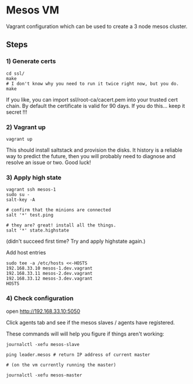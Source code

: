 # Mesos VM

Vagrant configuration which can be used to create a 3 node mesos cluster.

## Steps

### 1) Generate certs

```
cd ssl/
make
# I don't know why you need to run it twice right now, but you do.
make
```

If you like, you can import ssl/root-ca/cacert.pem into your trusted cert chain. By default the certificate is valid for 90 days. If you do this... keep it secret !!!

### 2) Vagrant up

```
vagrant up
```

This should install saltstack and provision the disks. It history is a reliable way to predict the future, then you will probably need to diagnose and resolve an issue or two. Good luck!

### 3) Apply high state

```
vagrant ssh mesos-1
sudo su - 
salt-key -A

# confirm that the minions are connected
salt '*' test.ping

# they are? great! install all the things.
salt '*' state.highstate
```

(didn't succeed first time? Try and apply highstate again.)

Add host entries

```
sudo tee -a /etc/hosts <<-HOSTS
192.168.33.10 mesos-1.dev.vagrant
192.168.33.11 mesos-2.dev.vagrant
192.168.33.12 mesos-3.dev.vagrant
HOSTS
```

### 4) Check configuration

open http://192.168.33.10:5050

Click agents tab and see if the mesos slaves / agents have registered.

These commands will will help you figure if things aren't working:

```
journalctl -xefu mesos-slave

ping leader.mesos # return IP address of current master

# (on the vm currently running the master)

journalctl -xefu mesos-master

```
